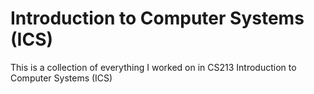 # Introduction to Computer Systems (ICS) 
This is a collection of everything I worked on in CS213 Introduction to Computer Systems (ICS) 
